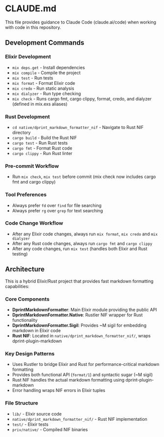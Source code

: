 # CLAUDE.md

This file provides guidance to Claude Code (claude.ai/code) when working with
code in this repository.

## Development Commands

### Elixir Development

- `mix deps.get` - Install dependencies
- `mix compile` - Compile the project
- `mix test` - Run tests
- `mix format` - Format Elixir code
- `mix credo` - Run static analysis
- `mix dialyzer` - Run type checking
- `mix check` - Runs cargo fmt, cargo clippy, format, credo, and dialyzer
  (defined in mix.exs aliases)

### Rust Development

- `cd native/dprint_markdown_formatter_nif` - Navigate to Rust NIF directory
- `cargo build` - Build the Rust NIF
- `cargo test` - Run Rust tests
- `cargo fmt` - Format Rust code
- `cargo clippy` - Run Rust linter

### Pre-commit Workflow

- Run `mix check`, `mix test` before commit (mix check now includes cargo fmt
  and cargo clippy)

### Tool Preferences

- Always prefer `fd` over `find` for file searching
- Always prefer `rg` over `grep` for text searching

### Code Change Workflow

- After any Elixir code changes, always run `mix format`, `mix credo` and
  `mix dialyzer`
- After any Rust code changes, always run `cargo fmt` and `cargo clippy`
- After any code changes, run `mix test` (handles both Elixir and Rust testing)

## Architecture

This is a hybrid Elixir/Rust project that provides fast markdown formatting
capabilities:

### Core Components

- **DprintMarkdownFormatter**: Main Elixir module providing the public API
- **DprintMarkdownFormatter.Native**: Rustler NIF wrapper for Rust functionality
- **DprintMarkdownFormatter.Sigil**: Provides ~M sigil for embedding markdown in
  Elixir code
- **Rust NIF**: Located in `native/dprint_markdown_formatter_nif/`, wraps
  dprint-plugin-markdown

### Key Design Patterns

- Uses Rustler to bridge Elixir and Rust for performance-critical markdown
  formatting
- Provides both functional API (`format/1`) and syntactic sugar (~M sigil)
- Rust NIF handles the actual markdown formatting using dprint-plugin-markdown
- Error handling wraps NIF errors in Elixir tuples

### File Structure

- `lib/` - Elixir source code
- `native/dprint_markdown_formatter_nif/` - Rust NIF implementation
- `test/` - Elixir tests
- `priv/native/` - Compiled NIF binaries
